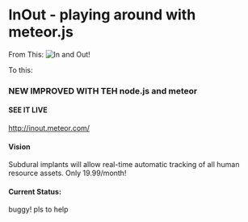 # InOut - playing around with meteor.js #

From This:
![In and Out!](http://www.magnatag.com/img/pages/PEimages/PEcover.jpg)

To this:

### NEW IMPROVED WITH TEH node.js and meteor ###

#### SEE IT LIVE ####

http://inout.meteor.com/

#### Vision ####

Subdural implants will allow real-time automatic tracking of all human resource assets. Only 19.99/month!

#### Current Status: ####

buggy! pls to help

